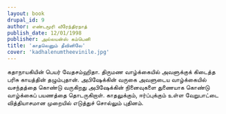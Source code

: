 ```yaml
---
layout: book
drupal_id: 9
author: எண்டமூரி வீரேந்திரநாத்
publish_date: 12/01/1998
publisher: அல்லயன்ஸ் கம்பெனி
title: 'காதலெனும் தீவினிலே'
cover: 'kadhalenumtheevinile.jpg'
---
```

கதாநாயகியின் பெயர் வேதசம்ஹிதா. திருமண வாழ்க்கையில் அவளுக்குக் கிடைத்த பரிசு காயத்தின் தழும்புதான். அபிஷேக்கின் வருகை அவளுடைய வாழ்க்கையில் வசந்தத்தை கொண்டு வருகிறது அபிஷேக்கின் நினைவுகளை துணையாக கொண்டு வாழ்க்கைப் பயணத்தை தொடருகிறாள். காதலுக்கும், ஈர்ப்புக்கும் உள்ள வேறுபாட்டை வித்தியாசமான முறையில் எடுத்துச் சொல்லும் புதினம்.
